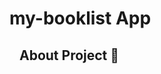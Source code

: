 # my-booklist App

<h2><a id="user-content-about-project-" class="anchor" aria-hidden="true" href="#about-project-"><svg class="octicon octicon-link" viewBox="0 0 16 16" version="1.1" width="16" height="16" aria-hidden="true"></svg></a>About Project <g-emoji class="g-emoji" alias="memo" fallback-src="https://github.githubassets.com/images/icons/emoji/unicode/1f4dd.png">📝</g-emoji></h2>
